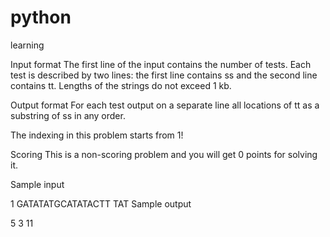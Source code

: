 # python
learning

Input format
The first line of the input contains the number of tests. Each test is described by two lines: the first line contains ss and the second line contains tt. Lengths of the strings do not exceed 1 kb.

Output format
For each test output on a separate line all locations of tt as a substring of ss in any order.

The indexing in this problem starts from 1!

Scoring
This is a non-scoring problem and you will get 0 points for solving it.

Sample input

1
GATATATGCATATACTT
TAT
Sample output

5 3 11
